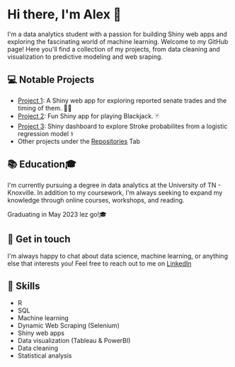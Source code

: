 # Hi there, I'm Alex 👋

I'm a data analytics student with a passion for building Shiny web apps and exploring the fascinating world of machine learning. Welcome to my GitHub page! Here you'll find a collection of my projects, from data cleaning and visualization to predictive modeling and web sraping. 

## 💻 Notable Projects

- [Project 1](https://github.com/AlexanderHolmes0/BlackJackApp): A Shiny web app for exploring reported senate trades and the timing of them. 💎🙌
- [Project 2](https://github.com/AlexanderHolmes0/BlackJackApp): Fun Shiny app for playing Blackjack. 🃏
- [Project 3](https://github.com/AlexanderHolmes0/Stroke_Dash): Shiny dashboard to explore Stroke probabilites from a logistic regression model ⚕️
- Other projects under the [Repositories](https://github.com/AlexanderHolmes0?tab=repositories) Tab

## 📚 Education🎓

I'm currently pursuing a degree in data analytics at the University of TN - Knoxville. In addition to my coursework, I'm always seeking to expand my knowledge through online courses, workshops, and reading.

Graduating in May 2023 lez go!🎓

## 💬 Get in touch

I'm always happy to chat about data science, machine learning, or anything else that interests you! Feel free to reach out to me on [LinkedIn](https://www.linkedin.com/in/aholmes0/)

## 🚀 Skills

- R
- SQL
- Machine learning
- Dynamic Web Scraping (Selenium)
- Shiny web apps
- Data visualization (Tableau & PowerBI)
- Data cleaning
- Statistical analysis

